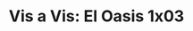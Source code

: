 ---
layout: episodios
title: "Vis a Vis: El Oasis 1x03"
url_serie_padre: 'vis-a-vis-el-oasis/temporada-1'
category: 'series'
capitulo: 'yes'
anio: '2020'
prev: 'capitulo-2'
proximo: 'capitulo-4'
sandbox: allow-same-origin allow-forms
idioma: 'Castellano'
calidad: 'Full HD'
fuente: 'cueva'
reproductores_otros: ["https://gdriveplayer.me/embed2.php?link=dEpY%252Fqec46QNOWBM7OdEoAexiggDz%252BrYJ%252ByVNeWSoxllKj5LcfePOPn%252BvGOGnukp2TK6y8OlHcbCKK2T6e2GtUzrYSt9BqxyjNsq2XSLfmKoNYTvxBJexjxE8TokzUNF%252BlcSlK8xKoiaVMJDwZKWFvAblNuzU5FtZgHgoqkvYwae6mRwkm6cdmvuywISXkyQ65ZX5XFUFV6tiAIvGr33Qg","Castellano","https://player.premiumstream.live/player.php?id=NDEzMw&sub=","Castellano","https://uqload.com/embed-03g08splj1ox.html","Castellano","https://supervideo.tv/e/ub14wpusmq14","Castellano","https://api.cuevana3.io/stream/index.php?file=ek5lbm9xYWNrS0xYMTZLa2xNbkdvY3ZTb3BtZng4TGp6ZFpobGFMUGtOelcwcUZmbWRIVzRkakVuS0JnbEplcG1KUnNZSlRTMGViVTBxZGdsdEhPb3RUZGVxdDB1ODNMdHBTZ1lLRFNsYkxVMHFhbWt0YmE0OG1ncHBlbHk4WT0","Castellano","https://mstream.space/c7os5x7uqvfy","Castellano"]
reproductores_fembed: ["https://feurl.com/v/44m30izzp-6ygd6","Castellano","https://feurl.com/v/dkwj4sxxjj12r-w","Castellano"]
clasificacion: '+10'
tags:
- Drama
---